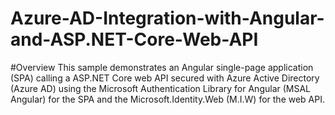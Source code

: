 # Azure-AD-Integration-with-Angular-and-ASP.NET-Core-Web-API
#Overview 
This sample demonstrates an Angular single-page application (SPA) calling a ASP.NET Core web API secured with Azure Active Directory (Azure AD) using the Microsoft Authentication Library for Angular (MSAL Angular) for the SPA and the Microsoft.Identity.Web (M.I.W) for the web API.

